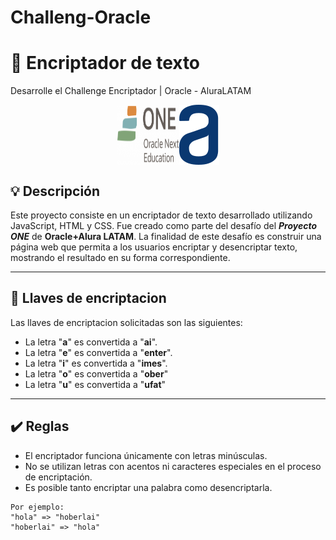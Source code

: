 # Challeng-Oracle
# 🔏 Encriptador de texto
Desarrolle el Challenge Encriptador | Oracle - AluraLATAM
<div style="display: flex; justify-content: center;">
    <img src="img/one1.png" width="100"/>
    <img src="img/logo.svg" width="64"/>
</div>


## 💡 Descripción

Este proyecto consiste en un encriptador de texto desarrollado utilizando JavaScript, HTML y CSS. Fue creado como parte del desafío del **_Proyecto ONE_** de **Oracle+Alura LATAM**.
La finalidad de este desafío es construir una página web que permita a los usuarios encriptar y desencriptar texto, mostrando el resultado en su forma correspondiente.

---
## 🔑 Llaves de encriptacion

Las llaves de encriptacion solicitadas son las siguientes:

- La letra "**a**" es convertida a "**ai**".
- La letra "**e**" es convertida a "**enter**".
- La letra "**i**" es convertida a "**imes**".
- La letra "**o**" es convertida a "**ober**"
- La letra "**u**" es convertida a "**ufat**"

---

## ✔️ Reglas

- El encriptador funciona únicamente con letras minúsculas.
- No se utilizan letras con acentos ni caracteres especiales en el proceso de encriptación.
- Es posible tanto encriptar una palabra como desencriptarla.

```
Por ejemplo:
"hola" => "hoberlai"
"hoberlai" => "hola"
```


